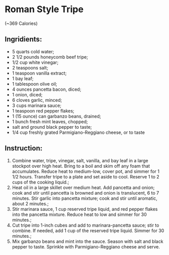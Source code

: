 # Roman Style Tripe 
(~369  Calories)

## Ingridients:  
- 5 quarts cold water;  
- 2 1/2 pounds honeycomb beef tripe;  
- 1/2 cup white vinegar;  
- 2 teaspoons salt;  
- 1 teaspoon vanilla extract;  
- 1 bay leaf;  
- 1 tablespoon olive oil;  
- 4 ounces pancetta bacon, diced;  
- 1 onion, diced;  
- 6 cloves garlic, minced;  
- 3 cups marinara sauce;  
- 1 teaspoon red pepper flakes;  
- 1 (15 ounce) can garbanzo beans, drained;  
- 1 bunch fresh mint leaves, chopped;  
- salt and ground black pepper to taste;  
- 1/4 cup freshly grated Parmigiano-Reggiano cheese, or to taste

## Instruction:  
1. Combine water, tripe, vinegar, salt, vanilla, and bay leaf in a large stockpot over high heat. Bring to a boil and skim off any foam that accumulates. Reduce heat to medium-low, cover pot, and simmer for 1 1/2 hours. Transfer tripe to a plate and set aside to cool. Reserve 1 to 2 cups of the cooking liquid.;  
2. Heat oil in a large skillet over medium heat. Add pancetta and onion; cook and stir until pancetta is browned and onion is translucent, 6 to 7 minutes. Stir garlic into pancetta mixture; cook and stir until aromatic, about 2 minutes.;  
3. Stir marinara sauce, 1 cup reserved tripe liquid, and red pepper flakes into the pancetta mixture. Reduce heat to low and simmer for 30 minutes.;  
4. Cut tripe into 1-inch cubes and add to marinara-pancetta sauce; stir to combine. If needed, add 1 cup of the reserved tripe liquid. Simmer for 30 minutes.;  
5. Mix garbanzo beans and mint into the sauce. Season with salt and black pepper to taste. Sprinkle with Parmigiano-Reggiano cheese and serve.
